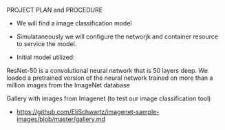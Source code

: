 PROJECT PLAN and PROCEDURE

- We will find a image classification model
- Simulataneously we will configure the networjk and container resource to service the model.


- Initial model utilized:

ResNet-50 is a convolutional neural network that is 50 layers deep. We loaded a pretrained version of the neural network trained on more than a million images from the ImageNet database

Gallery with images from Imagenet (to test our image classification tool) 
- https://github.com/EliSchwartz/imagenet-sample-images/blob/master/gallery.md
